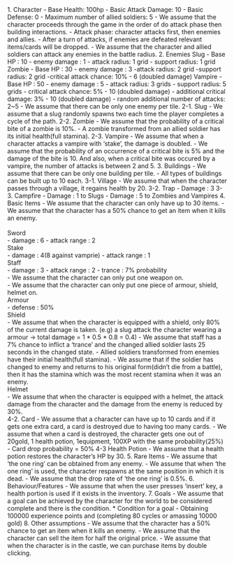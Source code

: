 <Assumptions>
1. Character
- Base Health: 100hp
- Basic Attack Damage: 10
- Basic Defense: 0
- Maximum number of allied soldiers: 5
- We assume that the character proceeds through the game in the order of do attack phase then building interactions.
- Attack phase: character attacks first, then enemies and allies.
- After a turn of attacks, if enemies are defeated relevant items/cards will be dropped.
- We assume that the character and allied soldiers can attack any enemies in the battle radius.
2. Enemies
Slug 
- Base HP : 10
- enemy damage : 1
- attack radius: 1 grid
- support radius: 1 grid
Zombie 
- Base HP : 30
- enemy damage : 3
-attack radius: 2 grid
-support radius: 2 grid
-critical attack chance: 10% - 6 (doubled damage) 
Vampire 
- Base HP : 50
- enemy damage : 5
- attack radius: 3 grids
- support radius: 5 grids
- critical attack chance: 5% - 10 (doubled damage)
- additional critical damage: 3% - 10 (doubled damage)
- random additional number of attacks: 2~5
- We assume that there can be only one enemy per tile.
2-1. Slug
- We assume that a slug randomly spawns two each time the player completes
a cycle of the path.
2-2. Zombie
- We assume that the probability of a critical bite of a zombie is 10%.
- A zombie transformed from an allied soldier has its initial health(full stamina).
2-3. Vampire
- We assume that when a character attacks a vampire with ‘stake’, the damage
is doubled.
- We assume that the probability of an occurrence of a critical bite is 5% and
the damage of the bite is 10. And also, when a critical bite was occured by a
vampire, the number of attacks is between 2 and 5.
3. Buildings
- We assume that there can be only one building per tile.
- All types of buildings can be built up to 10 each.
3-1. Village
- We assume that when the character passes through a village, it regains
health by 20.
3-2. Trap
- Damage : 3
3-3. Campfire
- Damage : 1 to Slugs
- Damage : 5 to Zombies and Vampires
4. Basic Items
- We assume that the character can only have up to 30 items.
- We assume that the character has a 50% chance to get an item when it kills
an enemy.<br>
<Weapons><br>
Sword<br>
- damage : 6
- attack range : 2<br>
Stake<br>
- damage : 4(8 against vamprie)
- attack range : 1<br>
Staff<br>
- damage : 3
- attack range : 2
- trance : 7% probability<br>
- We assume that the character can only put one weapon on.
<Armours><br>
- We assume that the character can only put one piece of armour, shield,
helmet on.<br>
Armour<br>
- defense : 50%<br>
Shield<br>
- We assume that when the character is equipped with a shield, only 80%
of the current damage is taken.
(e.g) a slug attack the character wearing a armour
-> total damage = 1 * 0.5 * 0.8 = 0.4)
- We assume that staff has a 7% chance to inflict a ‘trance’ and the changed
allied soldier lasts 25 seconds in the changed state.
- Allied soldiers transformed from enemies have their initial health(full stamina).
- We assume that if the soldier has changed to enemy and returns to his
original form(didn’t die from a battle), then it has the stamina which was the
most recent stamina when it was an enemy.<br>
Helmet<br> 
- We assume that when the character is equipped with a helmet, the
attack damage from the character and the damage from the enemy is
reduced by 30%.<br>
4-2. Card
- We assume that a character can have up to 10 cards and if it gets one extra
card, a card is destroyed due to having too many cards.
- We assume that when a card is destroyed, the character gets one out of
20gold, 1 health potion, 1equipment, 100XP with the same probability(25%)
- Card drop probability = 50%
4-3 Health Potion
- We assume that a health potion restores the character’s HP by 30.
5. Rare Items
- We assume that ‘the one ring’ can be obtained from any enemy.
- We assume that when ‘the one ring’ is used, the character respawns at the
same position in which it is dead.
- We assume that the drop rate of ‘the one ring’ is 0.5%.
6. Behaviour/Features
- We assume that when the user presses ‘insert’ key, a health portion is used if
it exists in the inventory.
7. Goals
- We assume that a goal can be achieved by the character for the world to be
considered complete and there is the condition.
* Condition for a goal
- Obtaining 100000 experience points and (completing 80 cycles or amassing
10000 gold)
8. Other assumptions
- We assume that the character has a 50% chance to get an item when it kills
an enemy.
- We assume that the character can sell the item for half the original price.
- We assume that when the character is in the castle, we can purchase items
by double clicking.